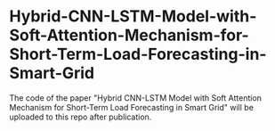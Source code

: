 # Hybrid-CNN-LSTM-Model-with-Soft-Attention-Mechanism-for-Short-Term-Load-Forecasting-in-Smart-Grid
The code of the paper "Hybrid CNN-LSTM Model with Soft Attention Mechanism for Short-Term Load Forecasting in Smart Grid" will be uploaded to this repo after publication.
